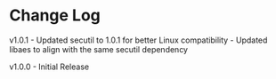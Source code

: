 # Change Log

v1.0.1
    - Updated secutil to 1.0.1 for better Linux compatibility
    - Updated libaes to align with the same secutil dependency

v1.0.0
    - Initial Release
